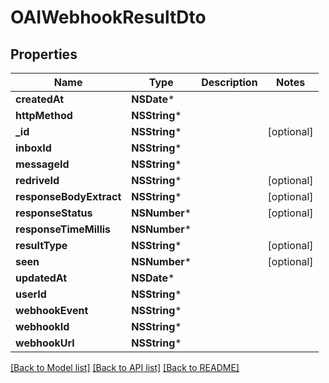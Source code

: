 # OAIWebhookResultDto

## Properties
Name | Type | Description | Notes
------------ | ------------- | ------------- | -------------
**createdAt** | **NSDate*** |  | 
**httpMethod** | **NSString*** |  | 
**_id** | **NSString*** |  | [optional] 
**inboxId** | **NSString*** |  | 
**messageId** | **NSString*** |  | 
**redriveId** | **NSString*** |  | [optional] 
**responseBodyExtract** | **NSString*** |  | [optional] 
**responseStatus** | **NSNumber*** |  | [optional] 
**responseTimeMillis** | **NSNumber*** |  | 
**resultType** | **NSString*** |  | [optional] 
**seen** | **NSNumber*** |  | [optional] 
**updatedAt** | **NSDate*** |  | 
**userId** | **NSString*** |  | 
**webhookEvent** | **NSString*** |  | 
**webhookId** | **NSString*** |  | 
**webhookUrl** | **NSString*** |  | 

[[Back to Model list]](../README#documentation-for-models) [[Back to API list]](../README#documentation-for-api-endpoints) [[Back to README]](../README)


